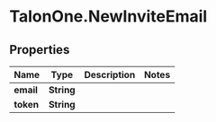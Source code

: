 # TalonOne.NewInviteEmail

## Properties
Name | Type | Description | Notes
------------ | ------------- | ------------- | -------------
**email** | **String** |  | 
**token** | **String** |  | 


